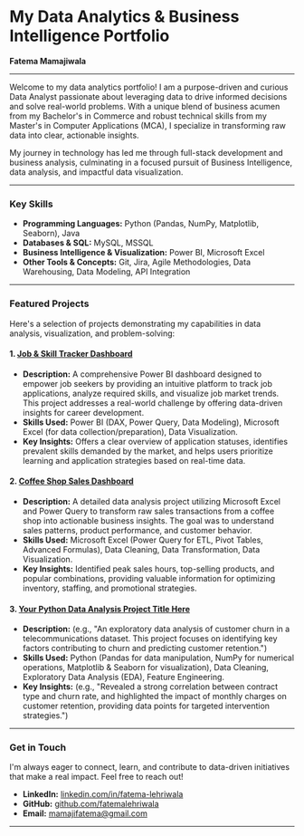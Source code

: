 # My Data Analytics & Business Intelligence Portfolio

**Fatema Mamajiwala**

---

Welcome to my data analytics portfolio! I am a purpose-driven and curious Data Analyst passionate about leveraging data to drive informed decisions and solve real-world problems. With a unique blend of business acumen from my Bachelor's in Commerce and robust technical skills from my Master's in Computer Applications (MCA), I specialize in transforming raw data into clear, actionable insights.

My journey in technology has led me through full-stack development and business analysis, culminating in a focused pursuit of Business Intelligence, data analysis, and impactful data visualization.

---

### Key Skills

* **Programming Languages:** Python (Pandas, NumPy, Matplotlib, Seaborn), Java
* **Databases & SQL:** MySQL, MSSQL
* **Business Intelligence & Visualization:** Power BI, Microsoft Excel
* **Other Tools & Concepts:** Git, Jira, Agile Methodologies, Data Warehousing, Data Modeling, API Integration

---

### Featured Projects

Here's a selection of projects demonstrating my capabilities in data analysis, visualization, and problem-solving:

#### 1. [Job & Skill Tracker Dashboard](https://www.your-portfolio-link.com/job-tracker-dashboard)

* **Description:** A comprehensive Power BI dashboard designed to empower job seekers by providing an intuitive platform to track job applications, analyze required skills, and visualize job market trends. This project addresses a real-world challenge by offering data-driven insights for career development.
* **Skills Used:** Power BI (DAX, Power Query, Data Modeling), Microsoft Excel (for data collection/preparation), Data Visualization.
* **Key Insights:** Offers a clear overview of application statuses, identifies prevalent skills demanded by the market, and helps users prioritize learning and application strategies based on real-time data.

#### 2. [Coffee Shop Sales Dashboard](https://www.your-portfolio-link.com/coffee-shop-dashboard)

* **Description:** A detailed data analysis project utilizing Microsoft Excel and Power Query to transform raw sales transactions from a coffee shop into actionable business insights. The goal was to understand sales patterns, product performance, and customer behavior.
* **Skills Used:** Microsoft Excel (Power Query for ETL, Pivot Tables, Advanced Formulas), Data Cleaning, Data Transformation, Data Visualization.
* **Key Insights:** Identified peak sales hours, top-selling products, and popular combinations, providing valuable information for optimizing inventory, staffing, and promotional strategies.

#### 3. [Your Python Data Analysis Project Title Here](https://github.com/fatemalehriwala/your-python-project-repo)

* **Description:** (e.g., "An exploratory data analysis of customer churn in a telecommunications dataset. This project focuses on identifying key factors contributing to churn and predicting customer retention.")
* **Skills Used:** Python (Pandas for data manipulation, NumPy for numerical operations, Matplotlib & Seaborn for visualization), Data Cleaning, Exploratory Data Analysis (EDA), Feature Engineering.
* **Key Insights:** (e.g., "Revealed a strong correlation between contract type and churn rate, and highlighted the impact of monthly charges on customer retention, providing data points for targeted intervention strategies.")


---

### Get in Touch

I'm always eager to connect, learn, and contribute to data-driven initiatives that make a real impact. Feel free to reach out!

* **LinkedIn:** [linkedin.com/in/fatema-lehriwala](https://linkedin.com/in/fatema-lehriwala)
* **GitHub:** [github.com/fatemalehriwala](https://github.com/fatemalehriwala)
* **Email:** mamajifatema@gmail.com


---
